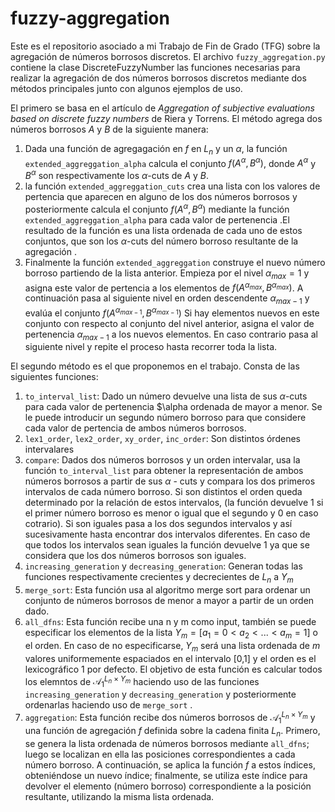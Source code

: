 # fuzzy-aggregation
Este es el repositorio asociado a mi Trabajo de Fin de Grado (TFG) sobre la agregación de números borrosos discretos.
El archivo `fuzzy_aggregation.py` contiene la clase DiscreteFuzzyNumber las funciones necesarias para realizar la agregación de dos números borrosos discretos mediante dos métodos principales junto con algunos ejemplos de uso.

El primero se basa en el artículo de *Aggregation of subjective evaluations based on
discrete fuzzy numbers* de Riera y Torrens. El método agrega dos números borrosos *A* y *B* de la siguiente manera:

1. Dada una función de agregagación en  $f$  en $L_n$ y un $\alpha$, la función `extended_aggreggation_alpha`  calcula el conjunto $f(A^{\alpha},B^{\alpha})$, donde $A^{\alpha}$ y $B^{\alpha}$ son respectivamente los $\alpha$-cuts de $A$ y $B$. 
2. la función `extended_aggreggation_cuts`  crea una lista con los valores de pertencia que aparecen en alguno de los dos números borrosos y posteriormente calcula el conjunto $f(A^{\alpha},B^{\alpha})$ mediante la función `extended_aggreggation_alpha` para cada valor de pertenencia .El resultado de la función es una lista ordenada de cada uno de estos conjuntos, que son los $\alpha$-cuts del número borroso resultante de la agregación .
3. Finalmente la función  `extended_aggreggation` construye el nuevo número borroso partiendo de la lista anterior. Empieza por el nivel $\alpha_{max}=1$ y asigna este valor de pertencia a los elementos de $f(A^{\alpha_{max}},B^{\alpha_{max}})$. A continuación pasa al siguiente nivel en orden descendente  $\alpha_{max-1}$ y evalúa el conjunto $f(A^{\alpha_{max-1}},B^{\alpha_{max-1}})$ Si hay elementos nuevos en este conjunto con respecto al conjunto del nivel anterior, asigna el valor de pertenencia $\alpha_{max-1}$ a los nuevos elementos. En caso contrario pasa al siguiente nivel y repite el proceso hasta recorrer toda la lista.


El segundo método es el que proponemos en el trabajo. Consta de las siguientes funciones:
1. `to_interval_list`: Dado un número devuelve una lista de sus $\alpha$-cuts para cada valor de pertenencia $\alpha ordenada de mayor a menor. Se le puede introducir un segundo número borroso para que considere cada valor de pertencia de ambos números borrosos.
2. `lex1_order`, `lex2_order`, `xy_order`, `inc_order`: Son distintos órdenes intervalares
3. `compare`: Dados dos números borrosos y un orden intervalar, usa la función `to_interval_list` para obtener la representación de ambos números borrosos a partir de sus $\alpha$ - cuts y compara los dos primeros intervalos de cada número borroso. Si son distintos el orden queda determinado por la relación de estos intervalos, (la función devuelve 1 si el primer número borroso es menor o igual que el segundo y 0 en caso cotrario). Si son iguales pasa a los dos segundos intervalos y así sucesivamente hasta encontrar dos intervalos diferentes. En caso de que todos los intervalos sean iguales la función devuelve 1 ya que se considera que los dos números borrosos son iguales.
4. `increasing_generation` y `decreasing_generation`: Generan todas las funciones respectivamente crecientes y decrecientes de $L_n$ a $Y_m$
5. `merge_sort`: Esta función usa al algoritmo merge sort para ordenar un conjunto de números borrosos  de menor a mayor a partir de un orden dado.
6. `all_dfns`: Esta función recibe una n y m como input, también se puede especificar los elementos de la lista $Y_m=[a_1=0<a_2< ... <a_m=1]$ o el orden. En caso de no especificarse, $Y_m$ será una lista ordenada de $m$ valores uniformemente espaciados en el intervalo [0,1] y el orden es el lexicográfico 1 por defecto. El objetivo de esta función es calcular todos los elemntos de $\mathcal{A}_1^{L_n \times Y_m}$ haciendo uso de las funciones `increasing_generation` y `decreasing_generation` y posteriormente ordenarlas haciendo uso de `merge_sort` .
7. `aggregation`: Esta función recibe dos números borrosos de $\mathcal{A}_1^{L_n \times Y_m}$ y una función de agregación $f$ definida sobre la cadena finita $L_n$. Primero, se genera la lista ordenada de números borrosos mediante `all_dfns`; luego se localizan en ella las posiciones correspondientes a cada número borroso. A continuación, se aplica la función $f$ a estos índices, obteniéndose un nuevo índice; finalmente, se utiliza este índice para devolver el elemento (número borroso) correspondiente a la posición resultante, utilizando la misma lista ordenada.
